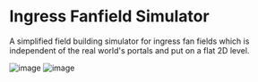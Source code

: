 # Ingress Fanfield Simulator
A simplified field building simulator for ingress fan fields which is independent of the real world's portals and put on a flat 2D level.

![image](https://github.com/Heistergand/fanfield-simulator/assets/16416532/36d48149-34f4-4d1f-8938-aa9ecf971fb3)
![image](https://github.com/Heistergand/fanfield-simulator/assets/16416532/eca19775-8e5c-4c18-8202-bb715439c244)

